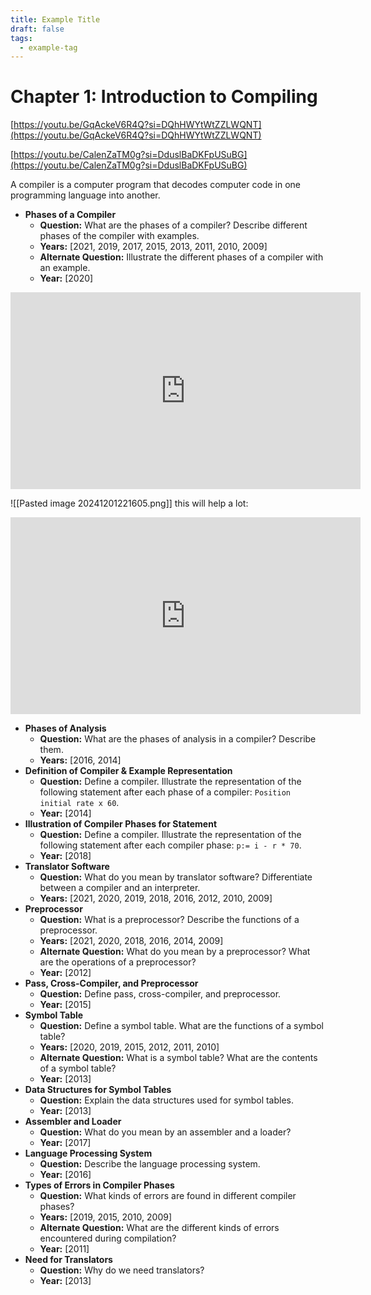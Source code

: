 ```yaml
---
title: Example Title
draft: false
tags:
  - example-tag
---
```

# Chapter 1: Introduction to Compiling


[https://youtu.be/GqAckeV6R4Q?si=DQhHWYtWtZZLWQNT](https://youtu.be/GqAckeV6R4Q?si=DQhHWYtWtZZLWQNT)

[https://youtu.be/CalenZaTM0g?si=DduslBaDKFpUSuBG](https://youtu.be/CalenZaTM0g?si=DduslBaDKFpUSuBG)

A compiler is a computer program that decodes computer code in one programming language into another. 

- **Phases of a Compiler**
    - **Question:** What are the phases of a compiler? Describe different phases of the compiler with examples.
    - **Years:** [2021, 2019, 2017, 2015, 2013, 2011, 2010, 2009]
    - **Alternate Question:** Illustrate the different phases of a compiler with an example.
    - **Year:** [2020]

<iframe width="560" height="315" src="https://www.youtube.com/embed/mttOlnvNtuE?si=r3TcE1yuMeH_tSL_" title="YouTube video player" frameborder="0" allow="accelerometer; autoplay; clipboard-write; encrypted-media; gyroscope; picture-in-picture; web-share" referrerpolicy="strict-origin-when-cross-origin" allowfullscreen></iframe>

![[Pasted image 20241201221605.png]]
this will help a lot:
<iframe width="560" height="315" src="https://www.youtube.com/embed/TApMNhQPaCM?si=fc8Qqpy1rrSeEwE3" title="YouTube video player" frameborder="0" allow="accelerometer; autoplay; clipboard-write; encrypted-media; gyroscope; picture-in-picture; web-share" referrerpolicy="strict-origin-when-cross-origin" allowfullscreen></iframe>

- **Phases of Analysis**
    - **Question:** What are the phases of analysis in a compiler? Describe them.
    - **Years:** [2016, 2014]
- **Definition of Compiler & Example Representation**
    - **Question:** Define a compiler. Illustrate the representation of the following statement after each phase of a compiler: `Position initial rate x 60`.
    - **Year:** [2014]
- **Illustration of Compiler Phases for Statement**
    - **Question:** Define a compiler. Illustrate the representation of the following statement after each compiler phase: `p:= i - r * 70`.
    - **Year:** [2018]
- **Translator Software**
    - **Question:** What do you mean by translator software? Differentiate between a compiler and an interpreter.
    - **Years:** [2021, 2020, 2019, 2018, 2016, 2012, 2010, 2009]
- **Preprocessor**
    - **Question:** What is a preprocessor? Describe the functions of a preprocessor.
    - **Years:** [2021, 2020, 2018, 2016, 2014, 2009]
    - **Alternate Question:** What do you mean by a preprocessor? What are the operations of a preprocessor?
    - **Year:** [2012]
- **Pass, Cross-Compiler, and Preprocessor**
    - **Question:** Define pass, cross-compiler, and preprocessor.
    - **Year:** [2015]
- **Symbol Table**
    - **Question:** Define a symbol table. What are the functions of a symbol table?
    - **Years:** [2020, 2019, 2015, 2012, 2011, 2010]
    - **Alternate Question:** What is a symbol table? What are the contents of a symbol table?
    - **Year:** [2013]
- **Data Structures for Symbol Tables**
    - **Question:** Explain the data structures used for symbol tables.
    - **Year:** [2013]
- **Assembler and Loader**
    - **Question:** What do you mean by an assembler and a loader?
    - **Year:** [2017]
- **Language Processing System**
    - **Question:** Describe the language processing system.
    - **Year:** [2016]
- **Types of Errors in Compiler Phases**
    - **Question:** What kinds of errors are found in different compiler phases?
    - **Years:** [2019, 2015, 2010, 2009]
    - **Alternate Question:** What are the different kinds of errors encountered during compilation?
    - **Year:** [2011]
- **Need for Translators**
    - **Question:** Why do we need translators?
    - **Year:** [2013]